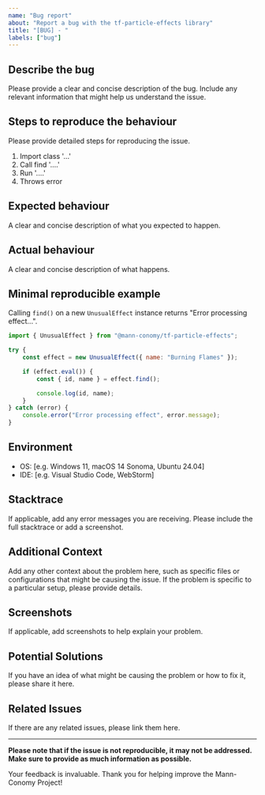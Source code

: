 ```yaml
---
name: "Bug report"
about: "Report a bug with the tf-particle-effects library"
title: "[BUG] - "
labels: ["bug"]
---
```


## Describe the bug

Please provide a clear and concise description of the bug. Include any relevant information that might help us understand the issue.

## Steps to reproduce the behaviour

Please provide detailed steps for reproducing the issue.
1. Import class '...'
2. Call find '....'
3. Run '....'
4. Throws error

## Expected behaviour

A clear and concise description of what you expected to happen.

## Actual behaviour

A clear and concise description of what happens.

## Minimal reproducible example
Calling `find()` on a new `UnusualEffect` instance returns "Error processing effect...".

```js
import { UnusualEffect } from "@mann-conomy/tf-particle-effects";

try {
    const effect = new UnusualEffect({ name: "Burning Flames" });

    if (effect.eval()) {
        const { id, name } = effect.find();

        console.log(id, name);
    }
} catch (error) {
    console.error("Error processing effect", error.message);
}
```

## Environment

- OS: [e.g. Windows 11, macOS 14 Sonoma, Ubuntu 24.04]
- IDE: [e.g. Visual Studio Code, WebStorm]

## Stacktrace

If applicable, add any error messages you are receiving. Please include the full stacktrace or add a screenshot.

## Additional Context

Add any other context about the problem here, such as specific files or configurations that might be causing the issue. If the problem is specific to a particular setup, please provide details.

## Screenshots

If applicable, add screenshots to help explain your problem.

## Potential Solutions

If you have an idea of what might be causing the problem or how to fix it, please share it here.

## Related Issues

If there are any related issues, please link them here.

---

**Please note that if the issue is not reproducible, it may not be addressed. Make sure to provide as much information as possible.**

Your feedback is invaluable. Thank you for helping improve the Mann-Conomy Project!
